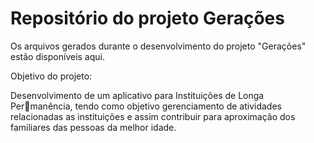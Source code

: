 # Repositório do projeto Gerações
Os arquivos gerados durante o desenvolvimento do projeto "Gerações" estão disponíveis aqui.

Objetivo do projeto:

Desenvolvimento de um aplicativo para Instituições de Longa Permanência, tendo como objetivo gerenciamento de atividades relacionadas as
instituições e assim contribuir para aproximação dos familiares das pessoas da
melhor idade.
